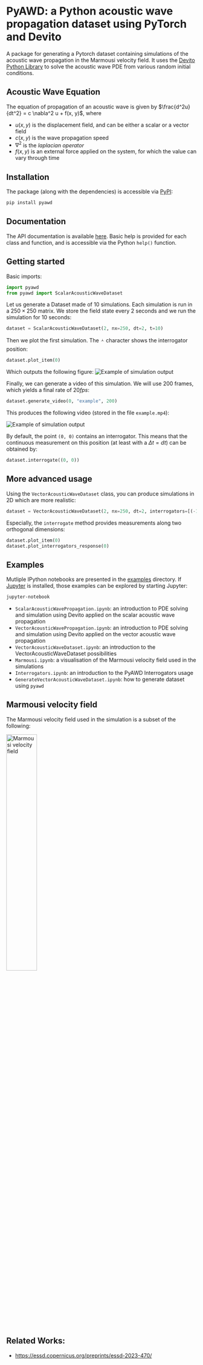 # PyAWD: a Python acoustic wave propagation dataset using PyTorch and Devito
A package for generating a Pytorch dataset containing simulations of the acoustic wave propagation in the Marmousi velocity field. It uses the [Devito Python Library](https://www.devitoproject.org) to solve the acoustic wave PDE from various random initial conditions.

## Acoustic Wave Equation
The equation of propagation of an acoustic wave is given by $\frac{d^2u}{dt^2} = c \nabla^2 u + f(x, y)$, where
- $u(x, y)$ is the displacement field, and can be either a scalar or a vector field
- $c(x, y)$ is the wave  propagation speed
- $\nabla^2$ is the _laplacian operator_
- $f(x, y)$ is an external force applied on the system, for which the value can vary through time

## Installation
The package (along with the dependencies) is accessible via [PyPI](https://pypi.org/project/PyAWD/):

```bash
pip install pyawd
```

## Documentation
The API documentation is available [here](https://pascaltribel.github.io/pyawd/).
Basic help is provided for each class and function, and is accessible via the Python `help()` function.

## Getting started

Basic imports:
```python
import pyawd
from pyawd import ScalarAcousticWaveDataset
```

Let us generate a Dataset made of 10 simulations. Each simulation is run in a $250\times 250$ matrix. We store the field state every $2$ seconds and we run the simulation for $10$ seconds:

```python
dataset = ScalarAcousticWaveDataset(2, nx=250, dt=2, t=10)
```

Then we plot the first simulation. The &#128960; character shows the interrogator position:

```python
dataset.plot_item(0)
```

Which outputs the following figure:
![Example of simulation output](examples/example.png)

Finally, we can generate a video of this simulation. We will use $200$ frames, which yields a final rate of $20 fps$:

```python
dataset.generate_video(0, "example", 200)
```

This produces the following video (stored in the file `example.mp4`):

![Example of simulation output](examples/dataset_generation.gif)


By default, the point `(0, 0)` contains an interrogator. This means that the continuous measurement on this position (at least with a $\Delta t=dt$) can be obtained by:

```python
dataset.interrogate((0, 0))
```

## More advanced usage
Using the `VectorAcousticWaveDataset` class, you can produce simulations in 2D which are more realistic:

```python
dataset = VectorAcousticWaveDataset(2, nx=250, dt=2, interrogators=[(-10, 0), (10, 0)], t=10)
```

Especially, the `interrogate` method provides measurements along two orthogonal dimensions:

```python
dataset.plot_item(0)
dataset.plot_interrogators_response(0)
```


## Examples
Mutliple IPython notebooks are presented in the [examples](examples/) directory. If [Jupyter](https://jupyter.org) is installed, those examples can be explored by starting Jupyter:

```bash
jupyter-notebook
```

- `ScalarAcousticWavePropagation.ipynb`: an introduction to PDE solving and simulation using Devito applied on the scalar acoustic wave propagation
- `VectorAcousticWavePropagation.ipynb`: an introduction to PDE solving and simulation using Devito applied on the vector acoustic wave propagation
- `VectorAcousticWaveDataset.ipynb`: an introduction to the VectorAcousticWaveDataset possibilities
- `Marmousi.ipynb`: a visualisation of the Marmousi velocity field used in the simulations
- `Interrogators.ipynb`: an introduction to the PyAWD Interrogators usage
- `GenerateVectorAcousticWaveDataset.ipynb`: how to generate dataset using `pyawd`


## Marmousi velocity field
The Marmousi velocity field used in the simulation is a subset of the following:

<img src="https://slideplayer.com/slide/15021598/91/images/37/Marmousi+Velocity+Model.jpg" alt="Marmousi velocity field" width="40%"/>

## Related Works:
- https://essd.copernicus.org/preprints/essd-2023-470/

